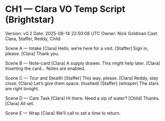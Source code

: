 # CH1 — Clara VO Temp Script (Brightstar)
Version: v0.2
Date: 2025-08-14 22:50:08 UTC
Owner: Nick Goldman
Cast: Clara, Staffer, Reddy, Child

Scene A — Intake
[Clara] Hello, we’re here for a visit.
[Staffer] Sign in, please.
[Clara] Thank you.

Scene B — Note-card
[Clara] A supply drawer. This might help later.
[Clara] Inserting the card… Notes are enabled.

Scene C — Tour and Stealth
[Staffer] This way, please.
[Clara] Reddy, stay close.
[Clara] Let’s give them space. (hushed)
[Staffer] (whisper) The stars are right tonight.

Scene D — Care Task
[Clara] Hi there. Need a sip of water?
[Child] Thanks.
[Clara] All set.

Scene E — Wrap
[Clara] We’ll call to set a time to return.
